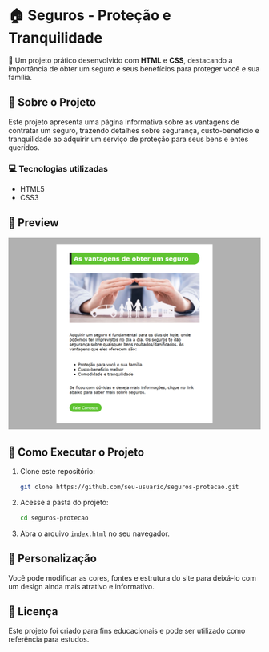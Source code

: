 # 🏠 Seguros - Proteção e Tranquilidade  

📌 Um projeto prático desenvolvido com **HTML** e **CSS**, destacando a importância de obter um seguro e seus benefícios para proteger você e sua família.  

## 📌 Sobre o Projeto  
Este projeto apresenta uma página informativa sobre as vantagens de contratar um seguro, trazendo detalhes sobre segurança, custo-benefício e tranquilidade ao adquirir um serviço de proteção para seus bens e entes queridos.  

### 💻 Tecnologias utilizadas  
- HTML5  
- CSS3  

## 📸 Preview  
![Preview do projeto](./screencapture-127-0-0-1-5500-index-html-2025-04-03-15_31_07.png)  

## 🚀 Como Executar o Projeto  
1. Clone este repositório:  
   ```bash
   git clone https://github.com/seu-usuario/seguros-protecao.git
   ```
2. Acesse a pasta do projeto:  
   ```bash
   cd seguros-protecao
   ```
3. Abra o arquivo `index.html` no seu navegador.  

## 🎨 Personalização  
Você pode modificar as cores, fontes e estrutura do site para deixá-lo com um design ainda mais atrativo e informativo.  

## 📝 Licença  
Este projeto foi criado para fins educacionais e pode ser utilizado como referência para estudos.  
